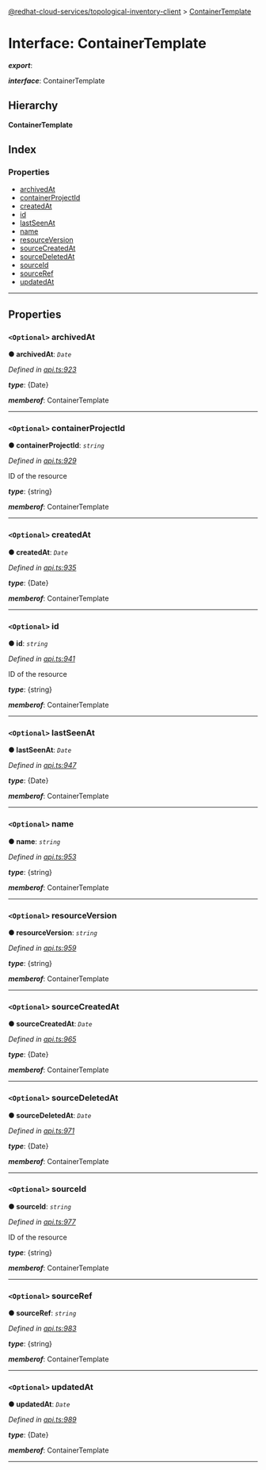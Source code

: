 [@redhat-cloud-services/topological-inventory-client](../README.md) > [ContainerTemplate](../interfaces/containertemplate.md)

# Interface: ContainerTemplate

*__export__*: 

*__interface__*: ContainerTemplate

## Hierarchy

**ContainerTemplate**

## Index

### Properties

* [archivedAt](containertemplate.md#archivedat)
* [containerProjectId](containertemplate.md#containerprojectid)
* [createdAt](containertemplate.md#createdat)
* [id](containertemplate.md#id)
* [lastSeenAt](containertemplate.md#lastseenat)
* [name](containertemplate.md#name)
* [resourceVersion](containertemplate.md#resourceversion)
* [sourceCreatedAt](containertemplate.md#sourcecreatedat)
* [sourceDeletedAt](containertemplate.md#sourcedeletedat)
* [sourceId](containertemplate.md#sourceid)
* [sourceRef](containertemplate.md#sourceref)
* [updatedAt](containertemplate.md#updatedat)

---

## Properties

<a id="archivedat"></a>

### `<Optional>` archivedAt

**● archivedAt**: *`Date`*

*Defined in [api.ts:923](https://github.com/RedHatInsights/javascript-clients/blob/master/packages/topological-inventory/api.ts#L923)*

*__type__*: {Date}

*__memberof__*: ContainerTemplate

___
<a id="containerprojectid"></a>

### `<Optional>` containerProjectId

**● containerProjectId**: *`string`*

*Defined in [api.ts:929](https://github.com/RedHatInsights/javascript-clients/blob/master/packages/topological-inventory/api.ts#L929)*

ID of the resource

*__type__*: {string}

*__memberof__*: ContainerTemplate

___
<a id="createdat"></a>

### `<Optional>` createdAt

**● createdAt**: *`Date`*

*Defined in [api.ts:935](https://github.com/RedHatInsights/javascript-clients/blob/master/packages/topological-inventory/api.ts#L935)*

*__type__*: {Date}

*__memberof__*: ContainerTemplate

___
<a id="id"></a>

### `<Optional>` id

**● id**: *`string`*

*Defined in [api.ts:941](https://github.com/RedHatInsights/javascript-clients/blob/master/packages/topological-inventory/api.ts#L941)*

ID of the resource

*__type__*: {string}

*__memberof__*: ContainerTemplate

___
<a id="lastseenat"></a>

### `<Optional>` lastSeenAt

**● lastSeenAt**: *`Date`*

*Defined in [api.ts:947](https://github.com/RedHatInsights/javascript-clients/blob/master/packages/topological-inventory/api.ts#L947)*

*__type__*: {Date}

*__memberof__*: ContainerTemplate

___
<a id="name"></a>

### `<Optional>` name

**● name**: *`string`*

*Defined in [api.ts:953](https://github.com/RedHatInsights/javascript-clients/blob/master/packages/topological-inventory/api.ts#L953)*

*__type__*: {string}

*__memberof__*: ContainerTemplate

___
<a id="resourceversion"></a>

### `<Optional>` resourceVersion

**● resourceVersion**: *`string`*

*Defined in [api.ts:959](https://github.com/RedHatInsights/javascript-clients/blob/master/packages/topological-inventory/api.ts#L959)*

*__type__*: {string}

*__memberof__*: ContainerTemplate

___
<a id="sourcecreatedat"></a>

### `<Optional>` sourceCreatedAt

**● sourceCreatedAt**: *`Date`*

*Defined in [api.ts:965](https://github.com/RedHatInsights/javascript-clients/blob/master/packages/topological-inventory/api.ts#L965)*

*__type__*: {Date}

*__memberof__*: ContainerTemplate

___
<a id="sourcedeletedat"></a>

### `<Optional>` sourceDeletedAt

**● sourceDeletedAt**: *`Date`*

*Defined in [api.ts:971](https://github.com/RedHatInsights/javascript-clients/blob/master/packages/topological-inventory/api.ts#L971)*

*__type__*: {Date}

*__memberof__*: ContainerTemplate

___
<a id="sourceid"></a>

### `<Optional>` sourceId

**● sourceId**: *`string`*

*Defined in [api.ts:977](https://github.com/RedHatInsights/javascript-clients/blob/master/packages/topological-inventory/api.ts#L977)*

ID of the resource

*__type__*: {string}

*__memberof__*: ContainerTemplate

___
<a id="sourceref"></a>

### `<Optional>` sourceRef

**● sourceRef**: *`string`*

*Defined in [api.ts:983](https://github.com/RedHatInsights/javascript-clients/blob/master/packages/topological-inventory/api.ts#L983)*

*__type__*: {string}

*__memberof__*: ContainerTemplate

___
<a id="updatedat"></a>

### `<Optional>` updatedAt

**● updatedAt**: *`Date`*

*Defined in [api.ts:989](https://github.com/RedHatInsights/javascript-clients/blob/master/packages/topological-inventory/api.ts#L989)*

*__type__*: {Date}

*__memberof__*: ContainerTemplate

___

